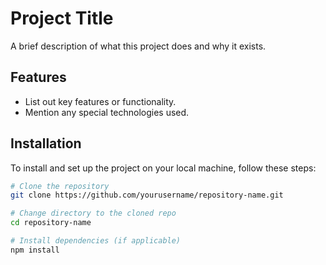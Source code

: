 # Project Title

A brief description of what this project does and why it exists.

## Features

- List out key features or functionality.
- Mention any special technologies used.

## Installation

To install and set up the project on your local machine, follow these steps:

```bash
# Clone the repository
git clone https://github.com/yourusername/repository-name.git

# Change directory to the cloned repo
cd repository-name

# Install dependencies (if applicable)
npm install
